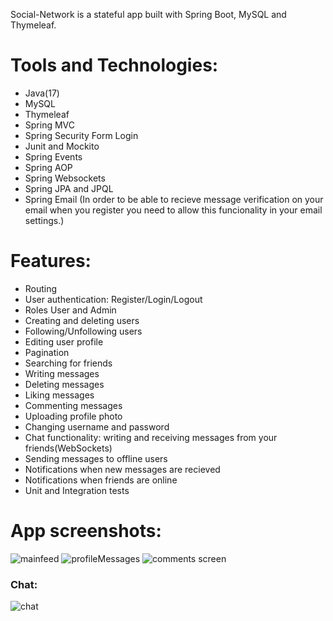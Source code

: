 
Social-Network is a stateful app built with Spring Boot, MySQL and Thymeleaf.
# Tools and Technologies:
+ Java(17)
+ MySQL
+ Thymeleaf
+ Spring MVC
+ Spring Security Form Login
+ Junit and Mockito
+ Spring Events
+ Spring AOP
+ Spring Websockets
+ Spring JPA and JPQL
+ Spring Email
(In order to be able to recieve message verification on your email when you register you need to allow this funcionality in your email settings.) 
# Features: 

+ Routing
+ User authentication: Register/Login/Logout
+ Roles User and Admin
+ Creating and deleting users
+ Following/Unfollowing users 
+ Editing user profile
+ Pagination
+ Searching for friends
+ Writing messages
+ Deleting messages
+ Liking messages
+ Commenting messages
+ Uploading profile photo
+ Changing username and password
+ Chat functionality: writing and receiving messages from your friends(WebSockets)
+ Sending messages to offline users
+ Notifications when new messages are recieved
+ Notifications when friends are online
+ Unit and Integration tests


# App screenshots:
![mainfeed](https://github.com/buchserge/social_network_final/assets/70943936/8ae5d3b0-5c45-4587-b880-f81bc4711276)
![profileMessages](https://github.com/buchserge/social_network_final/assets/70943936/c29250b8-ef3b-40f0-b3f3-204100d51fc4)
![comments screen](https://github.com/buchserge/social_network_final/assets/70943936/a2f81718-de2f-465b-8ca3-6714e639ef95)

### Chat: 
![chat](https://github.com/buchserge/social_network_final/assets/70943936/e66ecab2-2024-4bfd-9398-d1896698ba53)

